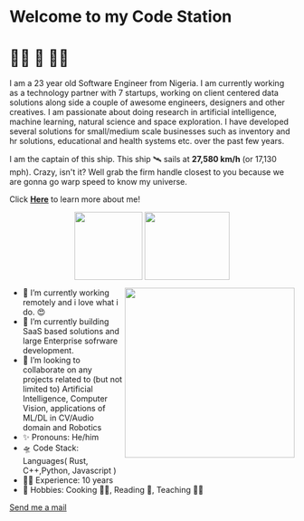 # Welcome to my **Code Station** 

# 👨‍🚀 🚀 👨‍💻

I am a 23 year old Software Engineer from Nigeria. I am currently working as a technology partner with 7 startups, working on client centered data solutions along side a couple of awesome engineers, designers and other creatives. I am passionate about doing research in artificial intelligence, machine learning, natural science and space exploration. I have developed several solutions for small/medium scale businesses such as inventory and hr solutions, educational and health systems etc. over the past few years.

I am the captain of this ship. This ship 🛰️ sails at __27,580 km/h__ (or 17,130 mph). Crazy, isn't it? Well grab the firm handle closest to you because we are gonna go warp speed to know my universe.

Click <b> <a href="http://marv.boltcliq.com">Here</a></b> to learn more about me!

<p align="center">  
  <img align="middle" src="https://media.giphy.com/media/26uf9QPzzlKPvQG5O/giphy.gif" width="120" height="120" />
  <img align="middle" src="https://media.giphy.com/media/USt6UttIL6e8hsK5Q7/giphy.gif" width="150" height="120" /> 
</p> </summary>  

<p align="center">
  <img align="right" src="https://media.giphy.com/media/j2NDJZct5aXPzQItQ9/giphy.gif" width="300" height="300" />
</p>


- 🌌 I’m currently working remotely and i love what i do. 😍
- 🔭 I’m currently building SaaS based solutions and large Enterprise sofrware development.
- 👯 I’m looking to collaborate on any projects related to (but not limited to) Artificial Intelligence, Computer Vision, applications of ML/DL in CV/Audio domain and Robotics
- ✨ Pronouns: He/him
- 🛸 Code Stack: Languages( Rust, C++,Python, Javascript )
- 👷‍♂️ Experience: 10 years
- 🎼 Hobbies: Cooking 👨‍🍳, Reading 📖, Teaching 👨‍🏫


[Send me a mail](mailto:solomonmarvel@hotmail.com?subject=[GitHub])
